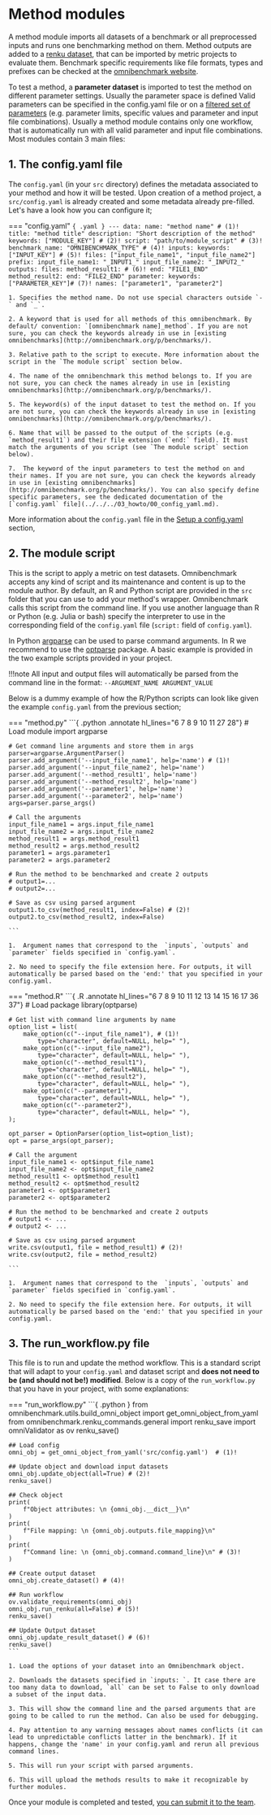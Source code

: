 # Method modules

A method module imports all datasets of a benchmark or all preprocessed inputs and runs one benchmarking method on them. Method outputs are added to a [renku dataset](https://renku.readthedocs.io/en/latest/topic-guides/data.html#), that can be imported by metric projects to evaluate them. Benchmark specific requirements like file formats, types and prefixes can be checked at the [omnibenchmark website](http://omnibenchmark.org/p/benchmarks/). 

To test a method, a **parameter dataset** is imported to test the method on different parameter settings. Usually the parameter space is defined Valid parameters can be specified in the config.yaml file or on a [filtered set of parameters](../../../03_howto/05_filter.md) (e.g. parameter limits, specific values and parameter and input file combinations). Usually a method module contains only one workflow, that is automatically run with all valid parameter and input file combinations. Most modules contain 3 main files:

## 1. The config.yaml file


The `config.yaml` (in your `src` directory) defines the metadata associated to your method and how it will be tested. Upon creation of a method project, a `src/config.yaml` is already created and some metadata already pre-filled. Let's have a look how you can configure it; 

=== "config.yaml"
    ```{ .yaml }
    ---
    data:
        name: "method name" # (1)! 
        title: "method title"
        description: "Short description of the method"
        keywords: ["MODULE_KEY"] # (2)!
    script: "path/to/module_script" # (3)!
    benchmark_name: "OMNIBENCHMARK_TYPE" # (4)!
    inputs:
        keywords: ["INPUT_KEY"] # (5)!
        files: ["input_file_name1", "input_file_name2"]
        prefix:
            input_file_name1: "_INPUT1_"
            input_file_name2: "_INPUT2_"
    outputs:
        files:
            method_result1: # (6)!
                end: "FILE1_END"
            method_result2:
                end: "FILE2_END"
    parameter:
        keywords: ["PARAMETER_KEY"]# (7)!
        names: ["parameter1", "parameter2"] 
    ```

    1. Specifies the method name. Do not use special characters outside `-` and `_`. 

    2. A keyword that is used for all methods of this omnibenchmark. By default/ convention: `[omnibenchmark name]_method`. If you are not sure, you can check the keywords already in use in [existing omnibenchmarks](http://omnibenchmark.org/p/benchmarks/). 

    3. Relative path to the script to execute. More information about the script in the `The module script` section below. 

    4. The name of the omnibenchmark this method belongs to. If you are not sure, you can check the names already in use in [existing omnibenchmarks](http://omnibenchmark.org/p/benchmarks/). 

    5. The keyword(s) of the input dataset to test the method on. If you are not sure, you can check the keywords already in use in [existing omnibenchmarks](http://omnibenchmark.org/p/benchmarks/). 

    6. Name that will be passed to the output of the scripts (e.g. `method_result1`) and their file extension (`end:` field). It must match the arguments of you script (see `The module script` section below). 

    7.  The keyword of the input parameters to test the method on and their names. If you are not sure, you can check the keywords already in use in [existing omnibenchmarks](http://omnibenchmark.org/p/benchmarks/). You can also specify define specific parameters, see the dedicated documentation of the [`config.yaml` file](../../../03_howto/00_config_yaml.md).


More information about the `config.yaml` file in the [Setup a config.yaml](../../../03_howto/00_config_yaml.md) section,


## 2. The module script

This is the script to apply a metric on test datasets.
Omnibenchmark accepts any kind of script and its maintenance and content is up to the module author. By default, an R and Python script are provided in the `src` folder that you can use to add your method's wrapper.
Omnibenchmark calls this script from the command line. If you use another language than R or Python (e.g. Julia or bash) specify the interpreter to use in the corresponding field of the `config.yaml` file (`script:` field of `config.yaml`).

In Python [argparse](https://pypi.org/project/argparse/) can be used to parse command arguments. In R we recommend to use the [optparse](https://cran.r-project.org/web/packages/optparse/index.html) package. A basic example is provided in the two example scripts provided in your project. 

!!!note
    All input and output files will automatically be parsed from the command line in the format:
    `--ARGUMENT_NAME ARGUMENT_VALUE`

Below is a dummy example of how the R/Python scripts can look like given the example `config.yaml` from the previous section;  


=== "method.py" 
    ```{ .python .annotate hl_lines="6 7 8 9 10 11 27 28"}
    # Load module
    import argparse

    # Get command line arguments and store them in args
    parser=argparse.ArgumentParser()
    parser.add_argument('--input_file_name1', help='name') # (1)!
    parser.add_argument('--input_file_name2', help='name') 
    parser.add_argument('--method_result1', help='name') 
    parser.add_argument('--method_result2', help='name') 
    parser.add_argument('--parameter1', help='name') 
    parser.add_argument('--parameter2', help='name') 
    args=parser.parse_args()

    # Call the arguments
    input_file_name1 = args.input_file_name1 
    input_file_name2 = args.input_file_name2 
    method_result1 = args.method_result1 
    method_result2 = args.method_result2 
    parameter1 = args.parameter1 
    parameter2 = args.parameter2 

    # Run the method to be benchmarked and create 2 outputs
    # output1=...
    # output2=...

    # Save as csv using parsed argument
    output1.to_csv(method_result1, index=False) # (2)!
    output2.to_csv(method_result2, index=False) 

    ```

    1.  Argument names that correspond to the  `inputs`, `outputs` and `parameter` fields specified in `config.yaml`. 

    2. No need to specify the file extension here. For outputs, it will automatically be parsed based on the 'end:' that you specified in your config.yaml. 

=== "method.R"
    ```{ .R .annotate hl_lines="6 7 8 9 10 11 12 13 14 15 16 17 36 37"}
    # Load package
    library(optparse)

    # Get list with command line arguments by name
    option_list = list(
        make_option(c("--input_file_name1"), # (1)!
            type="character", default=NULL, help=" "), 
        make_option(c("--input_file_name2"),
            type="character", default=NULL, help=" "), 
        make_option(c("--method_result1"),
            type="character", default=NULL, help=" "), 
        make_option(c("--method_result2"),
            type="character", default=NULL, help=" "), 
        make_option(c("--parameter1"),
            type="character", default=NULL, help=" "), 
        make_option(c("--parameter2"),
            type="character", default=NULL, help=" "), 
    ); 
    
    opt_parser = OptionParser(option_list=option_list);
    opt = parse_args(opt_parser);

    # Call the argument
    input_file_name1 <- opt$input_file_name1
    input_file_name2 <- opt$input_file_name2
    method_result1 <- opt$method_result1
    method_result2 <- opt$method_result2
    parameter1 <- opt$parameter1
    parameter2 <- opt$parameter2

    # Run the method to be benchmarked and create 2 outputs
    # output1 <- ...
    # output2 <- ...

    # Save as csv using parsed argument
    write.csv(output1, file = method_result1) # (2)!
    write.csv(output2, file = method_result2) 
    
    ```

    1.  Argument names that correspond to the  `inputs`, `outputs` and `parameter` fields specified in `config.yaml`.

    2. No need to specify the file extension here. For outputs, it will automatically be parsed based on the 'end:' that you specified in your config.yaml. 



## 3. The run_workflow.py file

This file is to run and update the method workflow. This is a standard script that will adapt to your `config.yaml` and dataset script and **does not need to be (and should not be!) modified**. Below is a copy of the `run_workflow.py` that you have in your project, with some explanations: 


=== "run_workflow.py"
    ```{ .python }
    from omnibenchmark.utils.build_omni_object import get_omni_object_from_yaml
    from omnibenchmark.renku_commands.general import renku_save
    import omniValidator as ov
    renku_save()

    ## Load config
    omni_obj = get_omni_object_from_yaml('src/config.yaml')  # (1)!

    ## Update object and download input datasets
    omni_obj.update_object(all=True) # (2)! 
    renku_save()

    ## Check object
    print(
        f"Object attributes: \n {omni_obj.__dict__}\n"
    )
    print(
        f"File mapping: \n {omni_obj.outputs.file_mapping}\n"
    )
    print(
        f"Command line: \n {omni_obj.command.command_line}\n" # (3)!
    )

    ## Create output dataset
    omni_obj.create_dataset() # (4)!

    ## Run workflow
    ov.validate_requirements(omni_obj)
    omni_obj.run_renku(all=False) # (5)!
    renku_save()

    ## Update Output dataset
    omni_obj.update_result_dataset() # (6)!
    renku_save()
    ```

    1. Load the options of your dataset into an Omnibenchmark object. 

    2. Downloads the datasets specified in `inputs: `. It case there are too many data to download, `all` can be set to False to only download a subset of the input data. 

    3. This will show the command line and the parsed arguments that are going to be called to run the method. Can also be used for debugging. 

    4. Pay attention to any warning messages about names conflicts (it can lead to unpredictable conflicts latter in the benchmark). If it happens, change the 'name' in your config.yaml and rerun all previous command lines.

    5. This will run your script with parsed arguments. 

    6. This will upload the methods results to make it recognizable by further modules. 

Once your module is completed and tested, [you can submit it to the team](04_submit.md). 